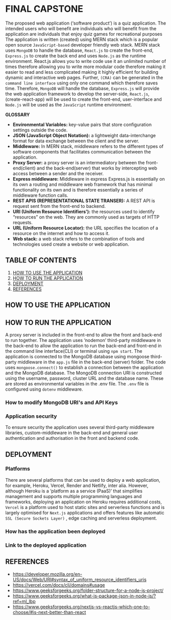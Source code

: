 # FINAL CAPSTONE

The proposed web application (‘software product’) is a quiz application. The intended users who will benefit are individuals who will benefit from the application are individuals that enjoy quiz games for recreational purposes
The application is written (created) using MERN stack which is a popular open source `JavaScript-based` developer friendly web stack. MERN stack uses `MongoDB` to handle the database, `React.js` to create the front-end, `Express.js` to create the back end and uses `Node.js` as the runtime environment.
React.js allows you to write code use it an unlimited number of times therefore allowing you to write more modular code therefore making it easier to read and less complicated making it highly efficient for building dynamic and interactive web pages. Further, `(CRA)` can be generated in the `command line interface` using only one command which therefore saves time.
Therefore, `MongoDB` will handle the database, `Express.js` will provide the web application framework to develop the server-side, `React.js`, (create-react-app) will be used to create the front-end, user-interface and `Node.js` will be used as the `JavaScript` runtime environment. 

**GLOSSARY**
- **Environmental Variables:** key-value pairs that store configuration settings outside the code.
- **JSON (JavaScript Object Notation):** a lightweight data-interchange format for data exchange between the client and the server.
-	**Middleware:** In MERN stack, middleware refers to the different types of software components that facilitates communication between the application.
-	**Proxy Server:** a proxy server is an intermediatory between the front-end(client) and the back-end(server) that works by intercepting web access between a sender and the receiver.
-	**Express middleware:** Middleware in express Express.js is essentially on its own a routing and middleware web framework that has minimal functionality on its own and is therefore essentially a series of middleware function calls.
-	**REST APIS (REPRESENTATIONAL STATE TRANSER):** A REST API is request sent from the front-end to backend.
-	**URI (Uniform Resource Identifiers’):** the resources used to identify “resources” on the web. They are commonly used as targets of HTTP requests. 
-	**URL (Uniform Resource Locator):** the URL specifies the location of a resource on the internet and how to access it.
-	**Web stack:** a web stack refers to the combination of tools and technologies used create a website or web application.

## TABLE OF CONTENTS
1. [HOW TO USE THE APPLICATION](#how-to-use-the-application)
2. [HOW TO RUN THE APPLICATION](#how-to-run-the-application)
3. [DEPLOYMENT](#deployment)
4. [REFERENCES](#references)

## HOW TO USE THE APPLICATION

## HOW TO RUN THE APPLICATION
A proxy server is included in the front-end to allow the front and back-end to run together. The application uses ‘nodemon’ third-party middleware in the back-end to allow the application to run the back-end and front-end in the command line interface(CLI) or terminal using `npm start`.
The application is connected to the MongoDB database using mongoose third-party middleware in the `app.js` file in the back-end (server) folder. The code uses `mongoose.connect()` to establish a connection between the application and the MongoDB database.
The MongoDB connection URI is constructed using the username, password, cluster URL and the database name. These are stored as environmental variables in the .env file. The `.env` file is configured using `dotenv` middleware.

### **How to modify MongoDB URI's and API Keys**

### **Application security**

To ensure security the application uses several third-party middleware libraries, custom-middleware in the back-end and general user authentication and authorisation in the front and backend code.

## DEPLOYMENT
### Platforms
There are several platforms that can be used to deploy  a web application, for example, Heroku, Vercel, Render and Netlify, inter alia.
However, although Heroku is a ‘platform as a service (PaaS)’ that simplifies management and supports multiple programming languages and frameworks, deploying an application on Heroku requires additional costs, `Vercel` is a platform used to host static sites and serverless functions and is largely optimised for `Next.js` applications and offers features like automatic `SSL (Secure Sockets Layer)` , edge caching and serverless deployment.

### How has the application been deployed

### Link to the deployed application
## REFERENCES

-	https://developer.mozilla.org/en-US/docs/Web/URI#syntax_of_uniform_resource_identifiers_uris
-	https://vercel.com/docs/cli/domains#usage
- https://www.geeksforgeeks.org/folder-structure-for-a-node-js-project/
- https://www.geeksforgeeks.org/what-is-package-json-in-node-js/?ref=ml_lbp
- https://www.geeksforgeeks.org/nextjs-vs-reactjs-which-one-to-choose/#is-next-better-than-react
